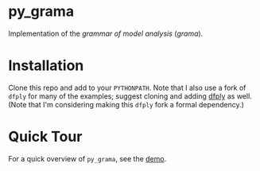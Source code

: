 # py_grama
Implementation of the *grammar of model analysis* (*grama*).

# Installation
Clone this repo and add to your `PYTHONPATH`. Note that I also use a fork of `dfply` for many of the examples; suggest cloning and adding [dfply](https://github.com/zdelrosario/dfply) as well. (Note that I'm considering making this `dfply` fork a formal dependency.)

# Quick Tour
For a quick overview of `py_grama`, see the [demo](https://github.com/zdelrosario/py_grama/blob/master/examples/demo/grama_demo.ipynb).
